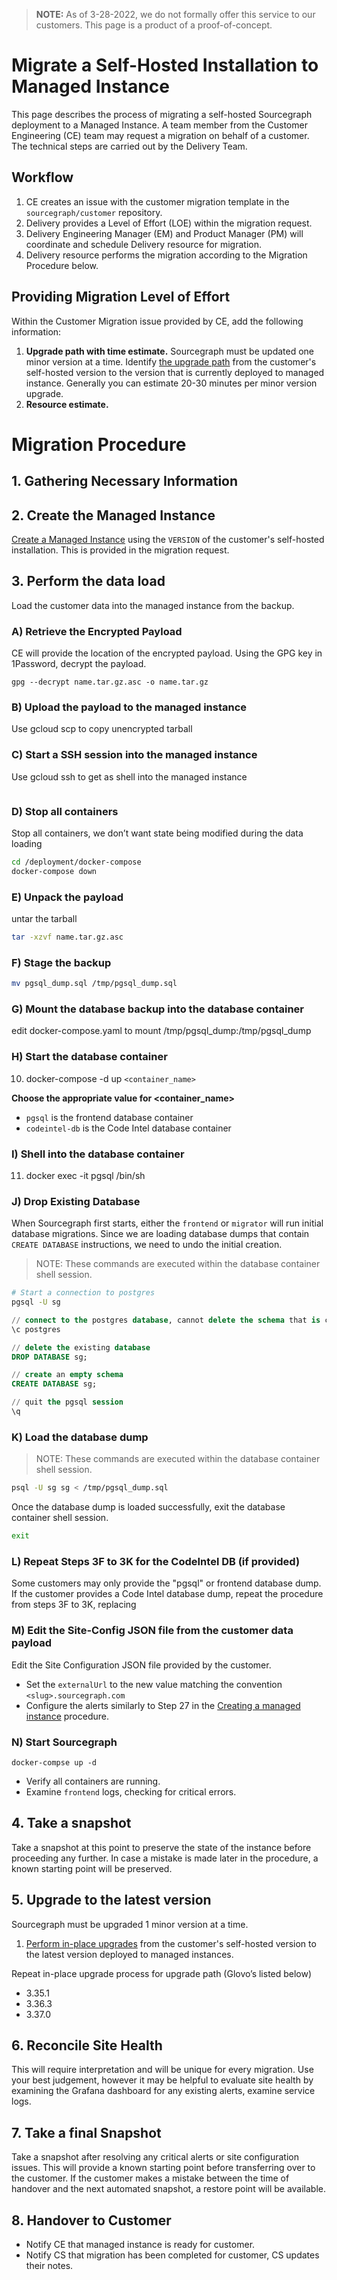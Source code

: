 > **NOTE:** As of 3-28-2022, we do not formally offer this service to our customers. This page is a product of a proof-of-concept.

# Migrate a Self-Hosted Installation to Managed Instance

This page describes the process of migrating a self-hosted Sourcegraph deployment to a Managed Instance. A team member from the Customer Engineering (CE) team
may request a migration on behalf of a customer. The technical steps are carried out by the Delivery Team.

## Workflow

1. CE creates an issue with the customer migration template in the `sourcegraph/customer` repository.
1. Delivery provides a Level of Effort (LOE) within the migration request.
1. Delivery Engineering Manager (EM) and Product Manager (PM) will coordinate and schedule Delivery resource for migration.
1. Delivery resource performs the migration according to the Migration Procedure below.

## Providing Migration Level of Effort

Within the Customer Migration issue provided by CE, add the following information:

1. **Upgrade path with time estimate.** Sourcegraph must be updated one minor version at a time. Identify [the upgrade path](https://docs.sourcegraph.com/admin/updates/docker_compose) from the customer's self-hosted version to the version that is currently deployed to managed instance. Generally you can estimate 20-30 minutes per minor version upgrade.
1. **Resource estimate.**

# Migration Procedure

## 1. Gathering Necessary Information

## 2. Create the Managed Instance

[Create a Managed Instance](creation_process.md) using the `VERSION` of the customer's self-hosted installation. This is provided in the migration request.

## 3. Perform the data load

Load the customer data into the managed instance from the backup.

### A) Retrieve the Encrypted Payload

CE will provide the location of the encrypted payload. Using the GPG key in 1Password, decrypt the payload.

```
gpg --decrypt name.tar.gz.asc -o name.tar.gz
```

### B) Upload the payload to the managed instance

Use gcloud scp to copy unencrypted tarball

### C) Start a SSH session into the managed instance

Use gcloud ssh to get as shell into the managed instance

```

```

### D) Stop all containers

Stop all containers, we don’t want state being modified during the data loading

```bash
cd /deployment/docker-compose
docker-compose down
```

### E) Unpack the payload

untar the tarball

```bash
tar -xzvf name.tar.gz.asc
```

### F) Stage the backup

```bash
mv pgsql_dump.sql /tmp/pgsql_dump.sql
```

### G) Mount the database backup into the database container

edit docker-compose.yaml to mount /tmp/pgsql_dump:/tmp/pgsql_dump

### H) Start the database container

10. docker-compose -d up `<container_name>`

**Choose the appropriate value for <container_name>**

- `pgsql` is the frontend database container
- `codeintel-db` is the Code Intel database container

### I) Shell into the database container

11. docker exec -it pgsql /bin/sh

### J) Drop Existing Database

When Sourcegraph first starts, either the `frontend` or `migrator` will run initial database migrations.
Since we are loading database dumps that contain `CREATE DATABASE` instructions, we need to undo the initial creation.

> NOTE: These commands are executed within the database container shell session.

```bash
# Start a connection to postgres
pgsql -U sg
```

```sql
// connect to the postgres database, cannot delete the schema that is currently selected
\c postgres

// delete the existing database
DROP DATABASE sg;

// create an empty schema
CREATE DATABASE sg;

// quit the pgsql session
\q
```

### K) Load the database dump

> NOTE: These commands are executed within the database container shell session.

```bash
psql -U sg sg < /tmp/pgsql_dump.sql
```

Once the database dump is loaded successfully, exit the database container shell session.

```bash
exit
```

### L) Repeat Steps 3F to 3K for the CodeIntel DB (if provided)

Some customers may only provide the "pgsql" or frontend database dump. If the customer provides a Code Intel database dump, repeat the procedure from steps 3F to 3K, replacing

### M) Edit the Site-Config JSON file from the customer data payload

Edit the Site Configuration JSON file provided by the customer.

- Set the `externalUrl` to the new value matching the convention `<slug>.sourcegraph.com`
- Configure the alerts similarly to Step 27 in the [Creating a managed instance](creation_process.md) procedure.

### N) Start Sourcegraph

```
docker-compse up -d
```

- Verify all containers are running.
- Examine `frontend` logs, checking for critical errors.

## 4. Take a snapshot

Take a snapshot at this point to preserve the state of the instance before proceeding any further. In case a mistake is made later in the procedure, a known starting point will be preserved.

## 5. Upgrade to the latest version

Sourcegraph must be upgraded 1 minor version at a time.

1. [Perform in-place upgrades](upgrade_process.md/#in-place-updates) from the customer's self-hosted version to the latest version deployed to managed instances.

Repeat in-place upgrade process for upgrade path (Glovo’s listed below)

- 3.35.1
- 3.36.3
- 3.37.0

## 6. Reconcile Site Health

This will require interpretation and will be unique for every migration. Use your best judgement, however it may be helpful to evaluate site health by examining the Grafana dashboard for any existing alerts, examine service logs.

## 7. Take a final Snapshot

Take a snapshot after resolving any critical alerts or site configuration issues. This will provide a known starting point before transferring over to the customer. If the customer makes a mistake between the time of handover and the next automated snapshot, a restore point will be available.

## 8. Handover to Customer

- Notify CE that managed instance is ready for customer.
- Notify CS that migration has been completed for customer, CS updates their notes.
